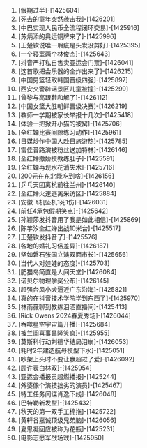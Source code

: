 
1. [假期过半]-[1425604]
1. [死去的童年突然袭击我]-[1426201]
1. [中巴实现人民币全流程闭环交易]-[1425916]
1. [苏炳添的奥运铜牌来了]-[1425996]
1. [王楚钦说唯一瑕疵是头发没剪好]-[1425395]
1. [一个寝室两个林俊杰]-[1425643]
1. [抖音严打私自售卖亚运会门票]-[1426041]
1. [这首歌把会乐器的全炸出来了]-[1426215]
1. [中国男篮轻取韩国晋级四强]-[1425897]
1. [西安交警辟谣景区儿童被撞]-[1425299]
1. [曾黎与高跟鞋和解了]-[1426112]
1. [中国女篮大胜朝鲜晋级决赛]-[1426219]
1. [教师一学期被家长举报十几次]-[1425418]
1. [体验一把掀开小猫的被窝]-[1425706]
1. [全红婵比赛间隙练习动作]-[1425961]
1. [日媒炒作中国人赴日旅游热]-[1425785]
1. [雷佳音路演被粉丝送加特林]-[1426146]
1. [全红婵撒娇摸教练肚子]-[1425591]
1. [全红婵再现水花消失术]-[1425716]
1. [200元在东北能吃到啥]-[1426156]
1. [乒乓天团离杭前往兰州]-[1426140]
1. [全红婵火速逃离采访区]-[1425884]
1. [安徽飞机坠机1死1伤]-[1426031]
1. [前任4承包假期笑点]-[1425642]
1. [孙颖莎发抖音用了我是如此相信]-[1425869]
1. [陈芋汐全红婵出战10米台]-[1425517]
1. [王楚钦发抖音了]-[1425576]
1. [各地的婚礼习俗差异]-[1426187]
1. [坚如磐石张国立演双面市长]-[1425656]
1. [当代人对娃娃的态度]-[1425703]
1. [肥猫岛简直是人间天堂]-[1426084]
1. [诺贝尔物理学奖公布]-[1426145]
1. [超强台风小犬逼近广东沿海]-[1425821]
1. [真的在抖音技术学院学到东西了]-[1425970]
1. [林雨薇聊到教练泪洒直播间]-[1425413]
1. [Rick Owens 2024春夏秀场]-[1426044]
1. [吞噬星空宇宙篇开播]-[1425684]
1. [被兰闺喜事昌隆笑疯]-[1425955]
1. [莫斯科行动刘德华结局泪崩]-[1426053]
1. [耗时2年建造航母模型下水]-[1425051]
1. [吵架上头时不要让赢超过了爱]-[1426092]
1. [顾许表白林双]-[1425954]
1. [亚运会播报员超燃播报]-[1425244]
1. [外婆像个演技拙劣的演员]-[1425467]
1. [特工任务间谍肖逸下线]-[1426048]
1. [巴特勒新发型]-[1425432]
1. [秋天的第一双手工棉拖]-[1425722]
1. [黄轩谷嘉诚顶级兄弟脑]-[1426056]
1. [夏思凝回应被称为花瓶]-[1425231]
1. [电影志愿军战场戏]-[1425950]